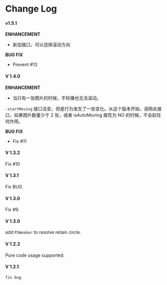 # Change Log

#### v1.5.1

**ENHANCEMENT**

* 新加接口，可以选择滚动方向

**BUG FIX**

* Prevent #13

#### V 1.4.0

**ENHANCEMENT**

* 当只有一张图片的时候，不轮播也无法滚动。

`-startMoving` 接口没变，但是行为发生了一些变化。从这个版本开始，调用此接口，如果图片数量少于 2 张，或者 isAutoMoving 属性为 NO 的时候，不会起任何作用。

**BUG FIX**

* Fix #11

#### V 1.3.2

Fix #10

#### V 1.3.1

Fix BUG

#### V 1.3.0

Fix #9.

#### V 1.3.0

add `PSWeaker` to resolve retain circle.

#### V 1.2.2

Pure code usage supported.

#### V 1.2.1

```
fix bug
```

